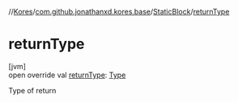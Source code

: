 //[Kores](../../../index.md)/[com.github.jonathanxd.kores.base](../index.md)/[StaticBlock](index.md)/[returnType](return-type.md)

# returnType

[jvm]\
open override val [returnType](return-type.md): [Type](https://docs.oracle.com/javase/8/docs/api/java/lang/reflect/Type.html)

Type of return
